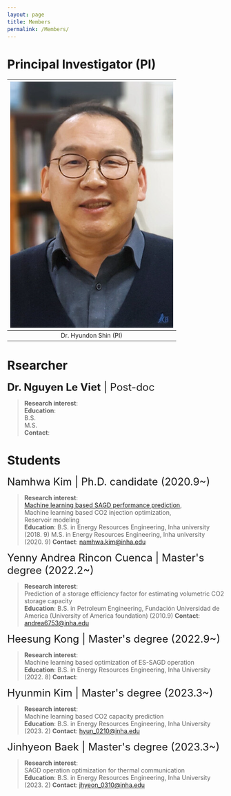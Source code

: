 ```yaml
---
layout: page
title: Members
permalink: /Members/
---
```


# Principal Investigator (PI)

| ![space-1.jpg](https://github.com/Inha-ERE/cure.github.io/blob/main/dr_shin.PNG?raw=true) | 
|:--:| 
| Dr. Hyundon Shin (PI) |

# Rsearcher

<font size = 5>**Dr. Nguyen Le Viet** | Post-doc </font> 
> **Research interest**: \
> **Education**: \
> B.S. \
> M.S.  \
> **Contact**: 

# Students

<font size = 5> Namhwa Kim | Ph.D. candidate (2020.9~)</font> 
> **Research interest**: \
> [Machine learning based SAGD performance prediction](https://www.sciencedirect.com/science/article/pii/S2949891023006449?via%3Dihub), \
> Machine learning based CO2 injection optimization, \
> Reservoir modeling \
> **Education**: 
> B.S. in Energy Resources Engineering, Inha university (2018. 9)
> M.S. in Energy Resources Engineering, Inha university (2020. 9) 
> **Contact**: namhwa.kim@inha.edu


<font size = 5> Yenny Andrea Rincon Cuenca | Master's degree (2022.2~)</font> 
> **Research interest**: \
> Prediction of a storage efficiency factor for estimating volumetric CO2 storage capacity \
> **Education**: 
> B.S. in Petroleum Engineering, Fundación Universidad de America (University of America foundation) (2010.9)
> **Contact**: andrea6753@inha.edu 

<font size = 5> Heesung Kong | Master's degree (2022.9~)</font> 
> **Research interest**: \
> Machine learning based optimization of ES-SAGD operation \
> **Education**: 
> B.S. in Energy Resources Engineering, Inha University (2022. 8)
> **Contact**: 

<font size = 5> Hyunmin Kim | Master's degree (2023.3~)</font> 
> **Research interest**: \
> Machine learning based CO2 capacity prediction \
> **Education**: 
> B.S. in Energy Resources Engineering, Inha University (2023. 2)
> **Contact**: hyun_0210@inha.edu

<font size = 5> Jinhyeon Baek | Master's degree (2023.3~)</font> 
> **Research interest**: \
> SAGD operation optimization for thermal communication \
> **Education**: 
> B.S. in Energy Resources Engineering, Inha University (2023. 2)
> **Contact**: jhyeon_0310@inha.edu

